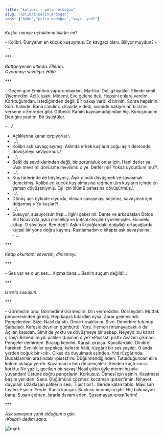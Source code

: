 ```yaml
---
title: "kolibri - pelin erdoğan"
slug: "kolibri-pelin.erdogan"
tags: ["öykü","pelin erdoğan","sayı: yedi"]
---
```

*Kuşlar nereye uçtuklarını bilirler mi?*

\- Kolibri. Dünyanın en küçük kuşuymuş. En kavgacı olanı. Biliyor
muydun?
- ...

\*\*\*

*Battaniyemin altında. Ellerim.\
Oynamayı sevdiğin. Hâlâ.*

\*\*\*

\- Geçen gün Eminönü vapurundaydım. Martılar. Deli gibiydiler. Elimde
simit. Yiyemedim. Açlık yaktı. Midemi. Eve gelene dek. Hepsini onlara
verdim. Korktuğumdan. İstediğimden değil. Bir bakışı vardı ki birinin.
Sonra hepsinin. Sürü halinde. Bana sandım. «Simide,» dedi, «simide
bakıyorlar, birazını versene.» Emreder gibi. Göbekli. Kanım
kaynamadığından hiç. Konuşmadım. Dediğini yaptım. Bir üşüştüler.

\- ...\
- Açlıklarına kanat çırpıyorlar.\
- ...\
- Kolibri aşk savaşçısıymış. Aslında erkek kuşların çoğu aşırı derecede
dövüşmeyi seviyormuş.\
- ...\
- Belki de sevdiklerinden değil, bir zorunluluk onlar için. Hani derler
ya, ‹Aşk mevsimi dövüşme mevsimi› diye. Derler mi? Yoksa uydurdum mu?\
- ...\
- Kuş türlerinde de böyleymiş. Âşık olmak dövüşmek ve savaşmak demekmiş.
Kolibri en küçük kuş olmasına rağmen tüm kuşların içinde en yaman
dövüşeniymiş. Eşi için ölümü pahasına dövüşürmüş.\
- ...\
- Dönüş adlı öyküde diyordu, «İnsan savaşmayı seçmez, savaşmak için
doğarmış.» Ya kuşlar?\
- ...\
- Susuyor, susuyorsun hep... İlgini çeker mi: Dante ve arkadaşları Dolce
Stil Nouvo'da aşka dinselliği ve kutsal sezgileri yüklemişler. Elimdeki
kitap. O söylüyor. Ben değil. Aşkın ilkçağlardaki doğallığı ortaçağlarda
kutsal bir yöne doğru kaymış. Rastlamadım o kitapta aşk savaşlarına.\
- ...

\*\*\*

*Kitap okumamı seversin, dinlemeyi.*

\*\*\*

\- Ses ver ne olur, ses... Kızma bana... Benim suçum değildi!..

\*\*\*

*Israrla susuşun...*

\*\*\*

\- Görmedim onu! Görmedim! Görmedim! İzin vermezdim. Görseydim. Mutfak
penceresinden girmiş. Hep kapalı tutardım oysa. Zarar gelmesindi.
Pençelerden. Size. Nasıl da attı. Önce tırnaklarını. Sivri. Demirlere
tutunup. Sarsaladı. Kafesle devrilen gümbürtü! Yere. Hemen
fırlamayacaktı o da! Açılan kapıdan. Simit de yoktu ve dövüşmeye bir
sebep. Neyeydi bu kanat çırpış? Bilmedi miydi patileri düşman diye?
«Pisssst, pist!» Avazım çıkmadı. Pençeler demirden. Bırakıp kendini.
Karıştı çırpışa. Kanatlardaki. Dindirdi hareketi. Seninkiler çırptıkça,
kafeste hâlâ, rüzgârlı bir ses yayıldı. O anda yerden boğuk bir ‹cik›.
Çıksa da duyulmadı eşinden. Yitti rüzgârında. Dudaklarımın arasındaki
‹pissst'im. Düğümlendiğinden. Tutulduğundan elim kolum olduğu yerde.
Kovamadım ben de pençeleri. Senden kaçtı sonra, korktu: Ne yazık,
geciken bir savaş! Nasıl çıktın öyle mermi hızıyla yuvandan! Üstüne
doğru pençelerin. Korkusuz. Ötmesi için eşinin. Kaşıtması başını
yeniden. Sana. Düğümünü çözmesi kocaman ‹pissst'imin. Nihayet duyulan!
Uzaklaşan patilerin sesi. Tıpır tıpır!.. Geride kalan tablo: Mavi sarı
tüyleri. Eşinin. Yerde. Kanla karışan. Suçlusu benmişim gibi. Hiç
bakmayan bana. Susan çehren. Israrla devam eden. Susamayan ‹pisst'lerim!

\*\*\*

*Aşk savaşına şahit olduğum o gün.\
‹Kolibri› dedim sana.*


![martı](/img/ky07_28_zaferyalcinpinar.jpg)